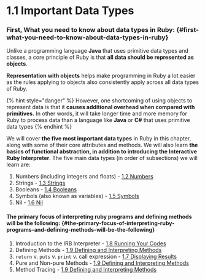 # 1.1 Important Data Types

### First, What you need to know about data types in Ruby: {#first-what-you-need-to-know-about-data-types-in-ruby}

Unlike a programming language **Java** that uses primitive data types and classes, a core principle of Ruby is that **all data should be represented as objects**.

**Representation with objects** helps make programming in Ruby a lot easier as the rules applying to objects also consistently apply across all data types of Ruby.

{% hint style="danger" %}
However, one shortcoming of using objects to represent data is that it **causes additional overhead when compared with primitives.** In other words, it will take longer time and more memory for Ruby to process data than a language like **Java** or **C\#** that uses primitive data types
{% endhint %}

We will cover **the five most important data types** in Ruby in this chapter, along with some of their core attributes and methods. We will also learn **the basics of functional abstraction, in addition to introducing the Interactive Ruby Interpreter**. The five main data types \(in order of subsections\) we will learn are:

1. Numbers \(including integers and floats\) - [1.2 Numbers](https://paulshaoyuqiao.github.io/E98-reading/1.-getting-to-know-the-basics/1.2-numbers.html)
2. Strings - [1.3 Strings](https://paulshaoyuqiao.github.io/E98-reading/1.-getting-to-know-the-basics/1.3-strings.html)
3. Booleans - [1.4 Booleans](https://paulshaoyuqiao.github.io/E98-reading/1.-getting-to-know-the-basics/1.4-booleans.html)
4. Symbols \(also known as variables\) - [1.5 Symbols](https://paulshaoyuqiao.github.io/E98-reading/1.-getting-to-know-the-basics/1.5-symbols.html)
5. Nil - [1.6 Nil](https://paulshaoyuqiao.github.io/E98-reading/1.-getting-to-know-the-basics/1.6-nil.html)

#### The primary focus of interpreting ruby programs and defining methods will be the following: {#the-primary-focus-of-interpreting-ruby-programs-and-defining-methods-will-be-the-following}

1. Introduction to the IRB Interpreter - [1.8 Running Your Codes](https://paulshaoyuqiao.github.io/E98-reading/1.-getting-to-know-the-basics/1.8-running-your-codes.html)
2. Defining Methods - [1.9 Defining and Interpreting Methods](https://paulshaoyuqiao.github.io/E98-reading/1.-getting-to-know-the-basics/1.9-defining-and-interpreting-methods.html)
3. `return` v. `puts` v. `print` v. call expression - [1.7 Displaying Results](https://paulshaoyuqiao.github.io/E98-reading/1.-getting-to-know-the-basics/1.7-displaying-results.html)
4. Pure and Non-pure Methods - [1.9 Defining and Interpreting Methods](https://paulshaoyuqiao.github.io/E98-reading/1.-getting-to-know-the-basics/1.9-defining-and-interpreting-methods.html)
5. Method Tracing - [1.9 Defining and Interpreting Methods](https://paulshaoyuqiao.github.io/E98-reading/1.-getting-to-know-the-basics/1.9-defining-and-interpreting-methods.html)

[  
](https://paulshaoyuqiao.github.io/E98-reading/1.-getting-to-know-the-basics/)

